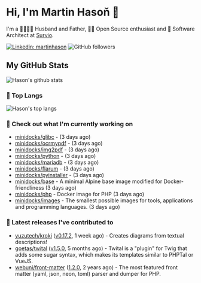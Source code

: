 # Hi, I'm Martin Hasoň 👋

I'm a 👨‍👩‍👧‍👦 Husband and Father, 🧑‍💻 Open Source enthusiast and 📐 Software Architect at [Survio](https://www.survio.com).

[![Linkedin: martinhason](https://img.shields.io/badge/-Martin%20Hasoň-blue?style=flat-square&logo=Linkedin&logoColor=white&link=https://www.linkedin.com/in/martinhason/)](https://www.linkedin.com/in/martinhason/)
![GitHub followers](https://img.shields.io/github/followers/hason?label=Follow&style=social)


## My GitHub Stats
![Hason's github stats](https://github-readme-stats.vercel.app/api?username=hason&show_icons=true&include_all_commits=true&theme=dracula&hide_border=true&hide_title=true)

### 💾 Top Langs
![Hason's top langs](https://github-readme-stats.vercel.app/api/top-langs/?username=hason&layout=compact&theme=dracula&hide_border=true&hide_title=true)

### 👷 Check out what I'm currently working on

- [minidocks/glibc](https://github.com/minidocks/glibc) -  (3 days ago)
- [minidocks/ocrmypdf](https://github.com/minidocks/ocrmypdf) -  (3 days ago)
- [minidocks/img2pdf](https://github.com/minidocks/img2pdf) -  (3 days ago)
- [minidocks/python](https://github.com/minidocks/python) -  (3 days ago)
- [minidocks/mariadb](https://github.com/minidocks/mariadb) -  (3 days ago)
- [minidocks/flarum](https://github.com/minidocks/flarum) -  (3 days ago)
- [minidocks/pyinstaller](https://github.com/minidocks/pyinstaller) -  (3 days ago)
- [minidocks/base](https://github.com/minidocks/base) - A minimal Alpine base image modified for Docker-friendliness (3 days ago)
- [minidocks/php](https://github.com/minidocks/php) - Docker image for PHP (3 days ago)
- [minidocks/images](https://github.com/minidocks/images) - The smallest possible images for tools, applications and programming languages. (3 days ago)

### 🔭 Latest releases I've contributed to

- [yuzutech/kroki](https://github.com/yuzutech/kroki) ([v0.17.2](https://github.com/yuzutech/kroki/releases/tag/v0.17.2), 1 week ago) - Creates diagrams from textual descriptions!
- [goetas/twital](https://github.com/goetas/twital) ([v1.5.0](https://github.com/goetas/twital/releases/tag/v1.5.0), 5 months ago) - Twital is a &#34;plugin&#34; for Twig that adds some sugar syntax, which makes its templates similar to PHPTal or VueJS.
- [webuni/front-matter](https://github.com/webuni/front-matter) ([1.2.0](https://github.com/webuni/front-matter/releases/tag/1.2.0), 2 years ago) - The most featured front matter (yaml, json, neon, toml) parser and dumper for PHP.
